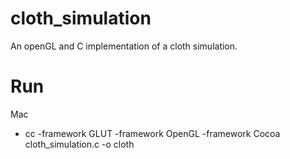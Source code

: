 # cloth_simulation
An openGL and C implementation of a cloth simulation.

# Run
Mac
- cc -framework GLUT -framework OpenGL -framework Cocoa cloth_simulation.c -o cloth
